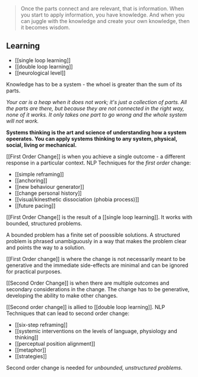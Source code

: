 > Once the parts connect and are relevant, that is information. When you start to apply information, you have knowledge. And when you can juggle with the knowledge and create your own knowledge, then it becomes wisdom.

## Learning
- [[single loop learning]]
- [[double loop learning]]
- [[neurological level]]

Knowledge has to be a system - the whoel is greater than the sum of its parts.

*Your car is a heap when it does not work; it's just a collection of parts. All the parts are there, but because they are not connected in the right way, none of it works. It only takes one part to go wrong and the whole system will not work.*

**Systems thinking is the art and science of understanding how a system opeerates. You can apply systems thinking to any system, physical, social, living or mechanical.**

[[First Order Change]] is when you achieve a single outcome - a different response in a particular context. NLP Techniques for the *first order* change:
- [[simple reframing]]
- [[anchoring]]
- [[new behaviour generator]]
- [[change personal history]]
- [[visual/kinesthetic dissociation (phobia process)]]
- [[future pacing]]

[[First Order Change]] is the result of a [[single loop learning]]. It works with bounded, structured problems. 

A bounded problem has a finite set of poossible solutions.
A structured problem is phrased unambiguously in a way that makes the problem clear and points the way to a solution.

[[First Order change]] is where the change is not necessarily meant to be generative and the immediate side-effects are minimal and can be ignored for practical purposes.

[[Second Order Change]] is when there are multiple outcomes and secondary considerations in the change. The change has to be generative, developing the ability to make other changes.

[[Second order change]] is allied to [[double loop learning]]. NLP Techniques that can lead to second order change: 
* [[six-step reframing]]
* [[systemic interventions on the levels of language, physiology and thinking]]
* [[perceptual position alignment]]
* [[metaphor]]
* [[strategies]]

Second order change is needed for *unbounded, unstructured problems*.

